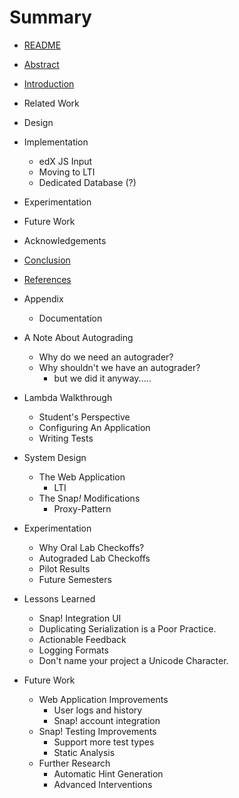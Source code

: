 # Summary

* [README](README.md)
* [Abstract](contents/abstract.md)
* [Introduction](contents/introduction.md)
* Related Work
* Design
* Implementation
	* edX JS Input
	* Moving to LTI
	* Dedicated Database (?)
* Experimentation
* Future Work
* Acknowledgements
* [Conclusion](contents/conclusion.md)
* [References](contents/references.md)
* Appendix
	* Documentation

* A Note About Autograding
	* Why do we need an autograder?
	* Why shouldn't we have an autograder?
		* but we did it anyway.....
* Lambda Walkthrough
	* Student's Perspective
	* Configuring An Application
	* Writing Tests
* System Design
	* The Web Application
		* LTI
	* The Snap<em>!</em> Modifications
		* Proxy-Pattern
* Experimentation
	* Why Oral Lab Checkoffs?
	* Autograded Lab Checkoffs
	* Pilot Results
	* Future Semesters
* Lessons Learned
	* Snap! Integration UI
	* Duplicating Serialization is a Poor Practice.
	* Actionable Feedback
	* Logging Formats
	* Don't name your project a Unicode Character.
* Future Work
	* Web Application Improvements
		* User logs and history
		* Snap! account integration
	* Snap! Testing Improvements
		* Support more test types
		* Static Analysis
	* Further Research
		* Automatic Hint Generation
		* Advanced Interventions